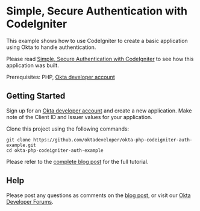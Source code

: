 # Simple, Secure Authentication with CodeIgniter

This example shows how to use CodeIgniter to create a basic application using Okta to handle authentication.

Please read [Simple, Secure Authentication with CodeIgniter](https://developer.okta.com/blog/2019/10/28/simple-secure-authentication-with-codeigniter) to see how this application was built.

Prerequisites: PHP, [Okta developer account](https://developer.okta.com)

## Getting Started

Sign up for an [Okta developer account](https://developer.okta.com/signup/) and create a new application. Make note of the Client ID and Issuer values for your application.

Clone this project using the following commands:

```
git clone https://github.com/oktadeveloper/okta-php-codeigniter-auth-example.git
cd okta-php-codeigniter-auth-example
```

Please refer to the [complete blog post](https://developer.okta.com/blog/2019/10/28/simple-secure-authentication-with-codeigniter) for the full tutorial.


## Help

Please post any questions as comments on the [blog post](https://developer.okta.com/blog/2019/10/28/simple-secure-authentication-with-codeigniter), or visit our [Okta Developer Forums](https://devforum.okta.com/).


